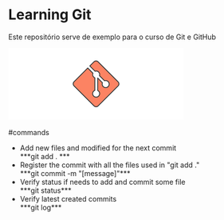 # Learning Git

Este repositório serve de exemplo para o curso de Git e GitHub

![Git_Image](./gitimage.png)

#commands

<ul>
	<li>Add new files and modified for the next commit <br/>
		***git add . ***</li>
	<li>Register the commit with all the files used in "git add ." <br/>
		***git commit -m "[message]"***</li>
	<li>Verify status if needs to add and commit some file <br />
		***git status***</li>
	<li>Verify latest created commits <br />
		***git log***</li>